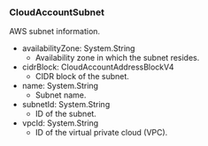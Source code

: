 ### CloudAccountSubnet
AWS subnet information.

- availabilityZone: System.String
  - Availability zone in which the subnet resides.
- cidrBlock: CloudAccountAddressBlockV4
  - CIDR block of the subnet.
- name: System.String
  - Subnet name.
- subnetId: System.String
  - ID of the subnet.
- vpcId: System.String
  - ID of the virtual private cloud (VPC).
